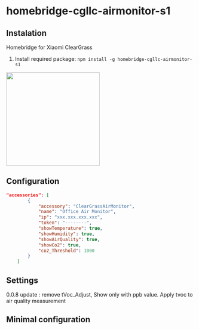# homebridge-cgllc-airmonitor-s1


## Instalation

Homebridge for Xiaomi ClearGrass


1. Install required package: `npm install -g homebridge-cgllc-airmonitor-s1`

<img src="https://ae01.alicdn.com/kf/HTB1XVLxavfsK1RjSszgq6yXzpXaZ/xiaomi-mijia-3-1-ips.jpg_q50.jpg" width="250" height="250">

## Configuration
```json
"accessories": [
        {
            "accessory": "ClearGrassAirMonitor",
            "name": "Office Air Monitor",
            "ip": "xxx.xxx.xxx.xxx",
            "token": "--------",
            "showTemperature": true,
            "showHumidity": true,
            "showAirQuality": true,
            "showCo2": true,
            "co2_Threshold": 1000          
        }
    ]
```

## Settings

0.0.8 update
 : remove tVoc_Adjust,  Show only with ppb value.
  Apply tvoc to air quality measurement


## Minimal configuration

